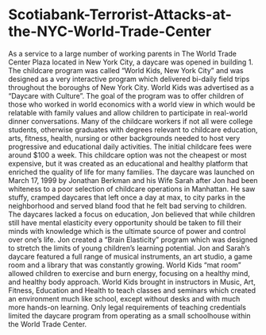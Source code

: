 # Scotiabank-Terrorist-Attacks-at-the-NYC-World-Trade-Center
As a service to a large number of working parents in The World Trade Center Plaza located in New York City, a daycare was opened in building 1. The childcare program was called “World Kids, New York City” and was designed as a very interactive program which delivered bi-daily field trips throughout the boroughs of New York City. World Kids was advertised as a “Daycare with Culture”. The goal of the program was to offer children of those who worked in world economics with a world view in which would be relatable with family values and allow children to participate in real-world dinner conversations. Many of the childcare workers if not all were college students, otherwise graduates with degrees relevant to childcare education, arts, fitness, health, nursing or other backgrounds needed to host very progressive and educational daily activities. The initial childcare fees were around $100 a week. This childcare option was not the cheapest or most expensive, but it was created as an educational and healthy platform that enriched the quality of life for many families. The daycare was launched on March 17, 1999 by Jonathan Berkman and his Wife Sarah after Jon had been whiteness to a poor selection of childcare operations in Manhattan. He saw stuffy, cramped daycares that left once a day at max, to city parks in the neighborhood and served bland food that he felt bad serving to children. The daycares lacked a focus on education, Jon believed that while children still have mental elasticity every opportunity should be taken to fill their minds with knowledge which is the ultimate source of power and control over one’s life. Jon created a “Brain Elasticity” program which was designed to stretch the limits of young children’s learning potential. Jon and Sarah’s daycare featured a full range of musical instruments, an art studio, a game room and a library that was constantly growing. World Kids “mat room” allowed children to exercise and burn energy, focusing on a healthy mind, and healthy body approach. World Kids brought in instructors in Music, Art, Fitness, Education and Health to teach classes and seminars which created an environment much like school, except without desks and with much more hands-on learning. Only legal requirements of teaching credentials limited the daycare program from operating as a small schoolhouse within the World Trade Center.
